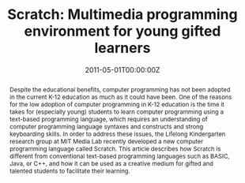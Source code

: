 ---
abstract: Despite the educational benefits, computer programming has not been adopted in the current K-12 education as much as it could have been. One of the reasons for the low adoption of computer programming in K-12 education is the time it takes for (especially young) students to learn computer programming using a text-based programming language, which requires an understanding of computer programming language syntaxes and constructs and strong keyboarding skills. In order to address these issues, the Lifelong Kindergarten research group at MIT Media Lab recently developed a new computer programming language called Scratch. This article describes how Scratch is different from conventional text-based programming languages such as BASIC, Java, or C++, and how it can be used as a creative medium for gifted and talented students to facilitate their learning.
authors: 
- admin
date: "2011-05-01T00:00:00Z"
doi: https://doi.org/10.1177/107621751103400208
featured: false
projects: []
publication: 'Gifted Child Today'
publication_short: ""
publication_types:
- "2"
publishDate: "2011-05-01T00:00:00Z"
tags:
- Gifted education
- Computer programming
- Computational thinking
title: "Scratch: Multimedia programming environment for young gifted learners"
---
